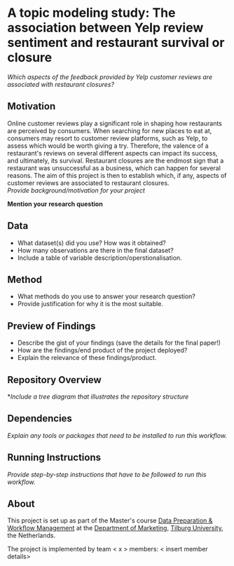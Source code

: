 # A topic modeling study: The association between Yelp review sentiment and restaurant survival or closure
*Which aspects of the feedback provided by Yelp customer reviews are associated with restaurant closures?* 

## Motivation

Online customer reviews play a significant role in shaping how restaurants are perceived by consumers. When searching for new places to eat at, consumers may resort to customer review platforms, such as Yelp, to assess which would be worth giving a try. Therefore, the valence of a restaurant's reviews on several different aspects can impact its success, and ultimately, its survival. Restaurant closures are the endmost sign that a restaurant was unsuccessful as a business, which can happen for several reasons. The aim of this project is then to establish which, if any, aspects of customer reviews are associated to restaurant closures.  
*Provide background/motivation for your project*

**Mention your research question**

## Data

- What dataset(s) did you use? How was it obtained?
- How many observations are there in the final dataset? 
- Include a table of variable description/operstionalisation. 

## Method

- What methods do you use to answer your research question?
- Provide justification for why it is the most suitable. 

## Preview of Findings 
- Describe the gist of your findings (save the details for the final paper!)
- How are the findings/end product of the project deployed?
- Explain the relevance of these findings/product. 

## Repository Overview 

**Include a tree diagram that illustrates the repository structure*

## Dependencies 

*Explain any tools or packages that need to be installed to run this workflow.*

## Running Instructions 

*Provide step-by-step instructions that have to be followed to run this workflow.*

## About 

This project is set up as part of the Master's course [Data Preparation & Workflow Management](https://dprep.hannesdatta.com/) at the [Department of Marketing](https://www.tilburguniversity.edu/about/schools/economics-and-management/organization/departments/marketing), [Tilburg University](https://www.tilburguniversity.edu/), the Netherlands.

The project is implemented by team < x > members: < insert member details>
